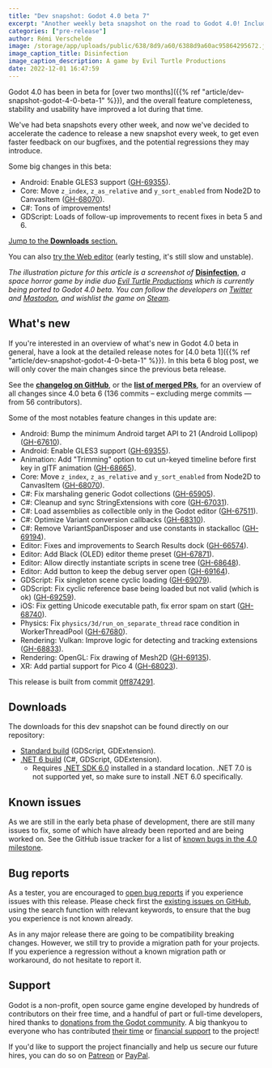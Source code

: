 ```yaml
---
title: "Dev snapshot: Godot 4.0 beta 7"
excerpt: "Another weekly beta snapshot on the road to Godot 4.0! Includes Android GLES3 support, Z index and Y sort are now available in Controls, and both C# and GDScript got a ton of fixes."
categories: ["pre-release"]
author: Rémi Verschelde
image: /storage/app/uploads/public/638/8d9/a60/6388d9a60ac95864295672.jpg
image_caption_title: Disinfection
image_caption_description: A game by Evil Turtle Productions
date: 2022-12-01 16:47:59
---
```


Godot 4.0 has been in beta for [over two months]({{% ref "article/dev-snapshot-godot-4-0-beta-1" %}}), and the overall feature completeness, stability and usability have improved a lot during that time.

We've had beta snapshots every other week, and now we've decided to accelerate the cadence to release a new snapshot every week, to get even faster feedback on our bugfixes, and the potential regressions they may introduce.

Some big changes in this beta:
- Android: Enable GLES3 support ([GH-69355](https://github.com/godotengine/godot/pull/69355)).
- Core: Move `z_index`, `z_as_relative` and `y_sort_enabled` from Node2D to CanvasItem ([GH-68070](https://github.com/godotengine/godot/pull/68070)).
- C#: Tons of improvements!
- GDScript: Loads of follow-up improvements to recent fixes in beta 5 and 6.

[Jump to the **Downloads** section.](#downloads)

You can also [try the Web editor](https://editor.godotengine.org/releases/4.0.beta7/godot.editor.html) (early testing, it's still slow and unstable).

*The illustration picture for this article is a screenshot of* [**Disinfection**](https://store.steampowered.com/app/1921130/Disinfection/), *a space horror game by indie duo [Evil Turtle Productions](https://twitter.com/EvilTurtleGames) which is currently being ported to Godot 4.0 beta. You can follow the developers on [Twitter](https://twitter.com/EvilTurtleGames) and [Mastodon](https://mastodon.gamedev.place/@evilturtle), and wishlist the game on [Steam](https://store.steampowered.com/app/1921130/Disinfection/).*

## What's new

If you're interested in an overview of what's new in Godot 4.0 beta in general, have a look at the detailed release notes for [4.0 beta 1]({{% ref "article/dev-snapshot-godot-4-0-beta-1" %}}). In this beta 6 blog post, we will only cover the main changes since the previous beta release.

See the [**changelog on GitHub**](https://github.com/godotengine/godot/compare/7f8ecffa56834dce3ccbd736738b613d51133dea...0ff8742919af72c7412e63ef0f646cb4e7bd7d8f), or the [**list of merged PRs**](https://github.com/godotengine/godot/pulls?q=is%3Apr+merged%3A2022-11-22..2022-11-30+is%3Amerged+sort%3Acreated-asc+milestone%3A4.0), for an overview of all changes since 4.0 beta 6 (136 commits – excluding merge commits ― from 56 contributors).

Some of the most notables feature changes in this update are:

- Android: Bump the minimum Android target API to 21 (Android Lollipop) ([GH-67610](https://github.com/godotengine/godot/pull/67610)).
- Android: Enable GLES3 support ([GH-69355](https://github.com/godotengine/godot/pull/69355)).
- Animation: Add "Trimming" option to cut un-keyed timeline before first key in glTF animation ([GH-68665](https://github.com/godotengine/godot/pull/68665)).
- Core: Move `z_index`, `z_as_relative` and `y_sort_enabled` from Node2D to CanvasItem ([GH-68070](https://github.com/godotengine/godot/pull/68070)).
- C#: Fix marshaling generic Godot collections ([GH-65905](https://github.com/godotengine/godot/pull/65905)).
- C#: Cleanup and sync StringExtensions with core ([GH-67031](https://github.com/godotengine/godot/pull/67031)).
- C#: Load assemblies as collectible only in the Godot editor ([GH-67511](https://github.com/godotengine/godot/pull/67511)).
- C#: Optimize Variant conversion callbacks ([GH-68310](https://github.com/godotengine/godot/pull/68310)).
- C#: Remove VariantSpanDisposer and use constants in stackalloc ([GH-69194](https://github.com/godotengine/godot/pull/69194)).
- Editor: Fixes and improvements to Search Results dock ([GH-66574](https://github.com/godotengine/godot/pull/66574)).
- Editor: Add Black (OLED) editor theme preset ([GH-67871](https://github.com/godotengine/godot/pull/67871)).
- Editor: Allow directly instantiate scripts in scene tree ([GH-68648](https://github.com/godotengine/godot/pull/68648)).
- Editor: Add button to keep the debug server open ([GH-69164](https://github.com/godotengine/godot/pull/69164)).
- GDScript: Fix singleton scene cyclic loading ([GH-69079](https://github.com/godotengine/godot/pull/69079)).
- GDScript: Fix cyclic reference base being loaded but not valid (which is ok) ([GH-69259](https://github.com/godotengine/godot/pull/69259)).
- iOS: Fix getting Unicode executable path, fix error spam on start ([GH-68740](https://github.com/godotengine/godot/pull/68740)).
- Physics: Fix `physics/3d/run_on_separate_thread` race condition in WorkerThreadPool ([GH-67680](https://github.com/godotengine/godot/pull/67680)).
- Rendering: Vulkan: Improve logic for detecting and tracking extensions ([GH-68833](https://github.com/godotengine/godot/pull/68833)).
- Rendering: OpenGL: Fix drawing of Mesh2D ([GH-69135](https://github.com/godotengine/godot/pull/69135)).
- XR: Add partial support for Pico 4 ([GH-68023](https://github.com/godotengine/godot/pull/68023)).

This release is built from commit [0ff874291](https://github.com/godotengine/godot/commit/0ff8742919af72c7412e63ef0f646cb4e7bd7d8f).

<a id="downloads"></a>
## Downloads

The downloads for this dev snapshot can be found directly on our repository:

* [Standard build](https://downloads.tuxfamily.org/godotengine/4.0/beta7/) (GDScript, GDExtension).
* [.NET 6 build](https://downloads.tuxfamily.org/godotengine/4.0/beta7/mono) (C#, GDScript, GDExtension).
  - Requires [.NET SDK 6.0](https://dotnet.microsoft.com/en-us/download/dotnet/6.0) installed in a standard location. .NET 7.0 is not supported yet, so make sure to install .NET 6.0 specifically.

## Known issues

As we are still in the early beta phase of development, there are still many issues to fix, some of which have already been reported and are being worked on. See the GitHub issue tracker for a list of [known bugs in the 4.0 milestone](https://github.com/godotengine/godot/issues?q=is%3Aissue+is%3Aopen+milestone%3A4.0+label%3Abug+).

## Bug reports

As a tester, you are encouraged to [open bug reports](https://github.com/godotengine/godot/issues) if you experience issues with this release. Please check first the [existing issues on GitHub](https://github.com/godotengine/godot/issues), using the search function with relevant keywords, to ensure that the bug you experience is not known already.

As in any major release there are going to be compatibility breaking changes. However, we still try to provide a migration path for your projects. If you experience a regression without a known migration path or workaround, do not hesitate to report it.

## Support

Godot is a non-profit, open source game engine developed by hundreds of contributors on their free time, and a handful of part or full-time developers, hired thanks to [donations from the Godot community](https://godotengine.org/donate). A big thankyou to everyone who has contributed [their time](https://github.com/godotengine/godot/blob/master/AUTHORS.md) or [financial support](https://github.com/godotengine/godot/blob/master/DONORS.md) to the project!

If you'd like to support the project financially and help us secure our future hires, you can do so on [Patreon](https://www.patreon.com/godotengine) or [PayPal](https://godotengine.org/donate).
